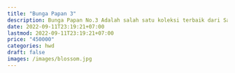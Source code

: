 ```yaml
---
title: "Bunga Papan 3"
description: Bunga Papan No.3 Adalah salah satu koleksi terbaik dari Salsabilla Florist.
date: 2022-09-11T23:19:21+07:00
lastmod: 2022-09-11T23:19:21+07:00
price: "450000"
categories: hwd
draft: false
images: /images/blossom.jpg
---
```


